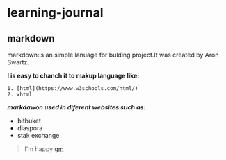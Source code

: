 # learning-journal
## markdown
 markdown:is an simple lanuage for bulding project.It was created by Aron Swartz. 
 
   **I is easy to chanch it to makup language like:**
      
    1. [html](https://www.w3schools.com/html/)
    2. xhtml 
    
    
  _**markdawon  used in diferent websites such as:**_
   
   * bitbuket
 * diaspora
  * stak exchange

> I'm happy
[gm](https://live.staticflickr.com/256/19751739181_ee9f90344a_b.jpg)
